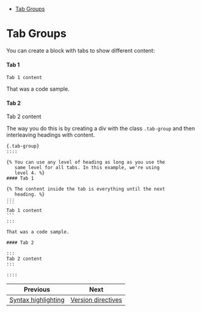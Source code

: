 <!--
  DO NOT EDIT THIS FILE DIRECTLY!
  It is generated by djockey.
-->
- [Tab Groups](../features/tab_groups.md#Tab-Groups)

<div id="Tab-Groups" class="section" id="Tab-Groups">

# Tab Groups

You can create a block with tabs to show different content:

<div class="tab-group">

#### Tab 1

<div class="dj-tab tabgroup-0 tabgroup-0-tab-0 m-active">

<div>

```
Tab 1 content
```

That was a code sample.

</div>

</div>

#### Tab 2

<div class="dj-tab tabgroup-0 tabgroup-0-tab-1 ">

<div>

Tab 2 content

</div>

</div>

</div>

The way you do this is by creating a div with the class `.tab-group` and
then interleaving headings with content.

````
{.tab-group}
::::

{% You can use any level of heading as long as you use the
   same level for all tabs. In this example, we're using
   level 4. %}
#### Tab 1

{% The content inside the tab is everything until the next
   heading. %}
:::
```
Tab 1 content
```
:::

That was a code sample.

#### Tab 2

:::
Tab 2 content
:::

::::
````

</div>


| Previous | Next |
| - | - |
| [Syntax highlighting](../features/syntax_highlighting.md) | [Version directives](../features/version_directives.md) |